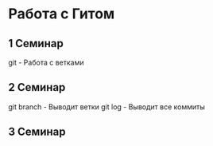 # Работа с Гитом
## 1 Семинар

git - Работа с ветками

## 2 Семинар

git branch - Выводит ветки
git log - Выводит все коммиты

## 3 Семинар


